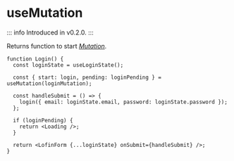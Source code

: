 # useMutation

::: info
Introduced in v0.2.0.
:::

Returns function to start [_Mutation_](/api/primitives/mutation).

```tsx
function Login() {
  const loginState = useLoginState();

  const { start: login, pending: loginPending } = useMutation(loginMutation);

  const handleSubmit = () => {
    login({ email: loginState.email, password: loginState.password });
  };

  if (loginPending) {
    return <Loading />;
  }

  return <LofinForm {...loginState} onSubmit={handleSubmit} />;
}
```
